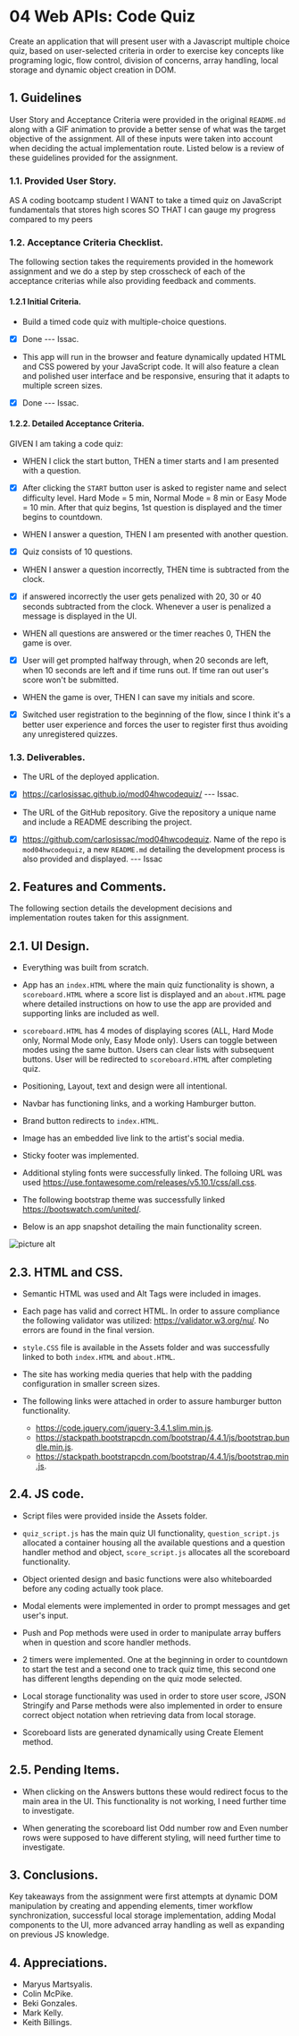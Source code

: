 # 04 Web APIs: Code Quiz

Create an application that will present user with a Javascript multiple choice quiz, based on user-selected criteria in order to exercise key concepts like programing logic, flow control, division of concerns, array handling, local storage and dynamic object creation in DOM.

## 1. Guidelines

User Story and Acceptance Criteria were provided in the original `README.md` along with a GIF animation to provide a better sense of what was the target objective of the assignment. All of these inputs were taken into account when deciding the actual implementation route. Listed below is a review of these guidelines provided for the assignment.

### 1.1. Provided User Story.

AS A coding bootcamp student
I WANT to take a timed quiz on JavaScript fundamentals that stores high scores
SO THAT I can gauge my progress compared to my peers

### 1.2. Acceptance Criteria Checklist.

The following section takes the requirements provided in the homework assignment and we do a step by step crosscheck of each of the acceptance criterias while also providing feedback and comments.

#### 1.2.1 Initial Criteria.

* Build a timed code quiz with multiple-choice questions.
- [x] Done --- Issac.

* This app will run in the browser and feature dynamically updated HTML and CSS powered by your JavaScript code. It will also feature a clean and polished user interface and be responsive, ensuring that it adapts to multiple screen sizes.
- [x] Done --- Issac.

#### 1.2.2. Detailed Acceptance Criteria.

GIVEN I am taking a code quiz:

* WHEN I click the start button, THEN a timer starts and I am presented with a question.
- [x] After clicking the `START` button user is asked to register name and select difficulty level. Hard Mode = 5 min, Normal Mode = 8 min or Easy Mode = 10 min. After that quiz begins, 1st question is displayed and the timer begins to countdown.

* WHEN I answer a question, THEN I am presented with another question.
- [x] Quiz consists of 10 questions.

* WHEN I answer a question incorrectly, THEN time is subtracted from the clock.
- [x] if answered incorrectly the user gets penalized with 20, 30 or 40 seconds subtracted from the clock. Whenever a user is penalized a message is displayed in the UI.

* WHEN all questions are answered or the timer reaches 0, THEN the game is over.
- [x] User will get prompted halfway through, when 20 seconds are left, when 10 seconds are left and if time runs out. If time ran out user's score won't be submitted.

* WHEN the game is over, THEN I can save my initials and score.
- [x] Switched user registration to the beginning of the flow, since I think it's a better user experience and forces the user to register first thus avoiding any unregistered quizzes.

### 1.3. Deliverables.

* The URL of the deployed application.
- [x] https://carlosissac.github.io/mod04hwcodequiz/ --- Issac.

* The URL of the GitHub repository. Give the repository a unique name and include a README describing the project.
- [x] https://github.com/carlosissac/mod04hwcodequiz. Name of the repo is `mod04hwcodequiz`, a new `README.md` detailing the development process is also provided and displayed. --- Issac

## 2. Features and Comments.

The following section details the development decisions and implementation routes taken for this assignment.

## 2.1. UI Design.

* Everything was built from scratch.

* App has an `index.HTML` where the main quiz functionality is shown, a `scoreboard.HTML` where a score list is displayed and an `about.HTML` page where detailed instructions on how to use the app are provided and supporting links are included as well.

* `scoreboard.HTML` has 4 modes of displaying scores (ALL, Hard Mode only, Normal Mode only, Easy Mode only). Users can toggle between modes using the same button. Users can clear lists with subsequent buttons. User will be redirected to `scoreboard.HTML` after completing quiz.

* Positioning, Layout, text and design were all intentional.

* Navbar has functioning links, and a working Hamburger button.

* Brand button redirects to `index.HTML`.

* Image has an embedded live link to the artist's social media.

* Sticky footer was implemented.

* Additional styling fonts were successfully linked. The folloing URL was used https://use.fontawesome.com/releases/v5.10.1/css/all.css.

* The following bootstrap theme was successfully linked https://bootswatch.com/united/.

* Below is an app snapshot detailing the main functionality screen.

![picture alt](./assets/quiz_snapshot.jpg "index.HTML")

## 2.3. HTML and CSS.

* Semantic HTML was used and Alt Tags were included in images.

* Each page has valid and correct HTML. In order to assure compliance the following validator was utilized: https://validator.w3.org/nu/. No errors are found in the final version.

* `style.CSS` file is available in the Assets folder and was successfully linked to both `index.HTML` and `about.HTML`.

* The site has working media queries that help with the padding configuration in smaller screen sizes.

* The following links were attached in order to assure hamburger button functionality.
   * https://code.jquery.com/jquery-3.4.1.slim.min.js.
   * https://stackpath.bootstrapcdn.com/bootstrap/4.4.1/js/bootstrap.bundle.min.js.
   * https://stackpath.bootstrapcdn.com/bootstrap/4.4.1/js/bootstrap.min.js.

## 2.4. JS code.

* Script files were provided inside the Assets folder.

* `quiz_script.js` has the main quiz UI functionality, `question_script.js` allocated a container housing all the available questions and a question handler method and object, `score_script.js` allocates all the scoreboard functionality.

* Object oriented design and basic functions were also whiteboarded before any coding actually took place.

* Modal elements were implemented in order to prompt messages and get user's input.

* Push and Pop methods were used in order to manipulate array buffers when in question and score handler methods.

* 2 timers were implemented. One at the beginning in order to countdown to start the test and a second one to track quiz time, this second one has different lengths depending on the quiz mode selected.

* Local storage functionality was used in order to store user score, JSON Stringify and Parse methods were also implemented in order to ensure correct object notation when retrieving data from local storage.

* Scoreboard lists are generated dynamically using Create Element method.

## 2.5. Pending Items.

* When clicking on the Answers buttons these would redirect focus to the main area in the UI. This functionality is not working, I need further time to investigate.

* When generating the scoreboard list Odd number row and Even number rows were supposed to have different styling, will need further time to investigate.

## 3. Conclusions.

Key takeaways from the assignment were first attempts at dynamic DOM manipulation by creating and appending elements, timer workflow synchronization, successful local storage implementation, adding Modal components to the UI, more advanced array handling as well as expanding on previous JS knowledge. 

## 4. Appreciations.

* Maryus Martsyalis.
* Colin McPike.
* Beki Gonzales.
* Mark Kelly.
* Keith Billings.


